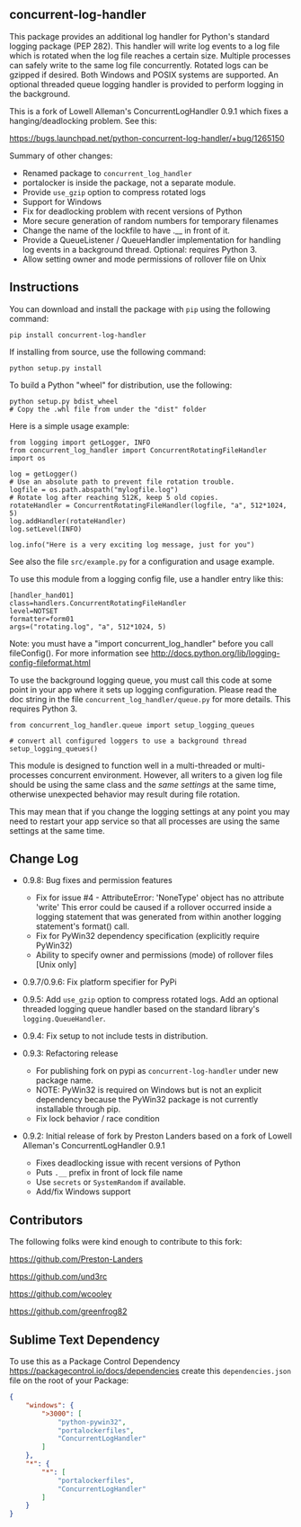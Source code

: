 ## concurrent-log-handler ##

This package provides an additional log handler for Python's standard logging
package (PEP 282). This handler will write log events to a log file which is
rotated when the log file reaches a certain size.  Multiple processes can
safely write to the same log file concurrently. Rotated logs can be gzipped
if desired. Both Windows and POSIX systems are supported.  An optional threaded
queue logging handler is provided to perform logging in the background.

This is a fork of Lowell Alleman's ConcurrentLogHandler 0.9.1 which fixes
a hanging/deadlocking problem. See this:

https://bugs.launchpad.net/python-concurrent-log-handler/+bug/1265150

Summary of other changes:

* Renamed package to `concurrent_log_handler`
* portalocker is inside the package, not a separate module.
* Provide `use_gzip` option to compress rotated logs
* Support for Windows
* Fix for deadlocking problem with recent versions of Python
* More secure generation of random numbers for temporary filenames
* Change the name of the lockfile to have .__ in front of it.
* Provide a QueueListener / QueueHandler implementation for
  handling log events in a background thread. Optional: requires Python 3.
* Allow setting owner and mode permissions of rollover file on Unix

## Instructions ##

You can download and install the package with `pip` using the following command:

    pip install concurrent-log-handler

If installing from source, use the following command:

    python setup.py install

To build a Python "wheel" for distribution, use the following:

    python setup.py bdist_wheel
    # Copy the .whl file from under the "dist" folder


Here is a simple usage example:

    from logging import getLogger, INFO
    from concurrent_log_handler import ConcurrentRotatingFileHandler
    import os

    log = getLogger()
    # Use an absolute path to prevent file rotation trouble.
    logfile = os.path.abspath("mylogfile.log")
    # Rotate log after reaching 512K, keep 5 old copies.
    rotateHandler = ConcurrentRotatingFileHandler(logfile, "a", 512*1024, 5)
    log.addHandler(rotateHandler)
    log.setLevel(INFO)

    log.info("Here is a very exciting log message, just for you")

See also the file `src/example.py` for a configuration and usage example.

To use this module from a logging config file, use a handler entry like this:

    [handler_hand01]
    class=handlers.ConcurrentRotatingFileHandler
    level=NOTSET
    formatter=form01
    args=("rotating.log", "a", 512*1024, 5)

Note: you must have a "import concurrent_log_handler" before you call fileConfig(). For
more information see http://docs.python.org/lib/logging-config-fileformat.html

To use the background logging queue, you must call this code at some point in your
app where it sets up logging configuration. Please read the doc string in the
file `concurrent_log_handler/queue.py` for more details. This requires Python 3.

    from concurrent_log_handler.queue import setup_logging_queues

    # convert all configured loggers to use a background thread
    setup_logging_queues()

This module is designed to function well in a multi-threaded or multi-processes
concurrent environment. However, all writers to a given log file should be using
the same class and the *same settings* at the same time, otherwise unexpected
behavior may result during file rotation.

This may mean that if you change the logging settings at any point you may need to
restart your app service so that all processes are using the same settings at the same time.


## Change Log ##

- 0.9.8: Bug fixes and permission features
   * Fix for issue #4 - AttributeError: 'NoneType' object has no attribute 'write'
      This error could be caused if a rollover occurred inside a logging statement
      that was generated from within another logging statement's format() call.
   * Fix for PyWin32 dependency specification (explicitly require PyWin32)
   * Ability to specify owner and permissions (mode) of rollover files [Unix only]

- 0.9.7/0.9.6: Fix platform specifier for PyPi

- 0.9.5: Add `use_gzip` option to compress rotated logs. Add an optional threaded
logging queue handler based on the standard library's `logging.QueueHandler`.

- 0.9.4: Fix setup to not include tests in distribution.

- 0.9.3: Refactoring release
   * For publishing fork on pypi as `concurrent-log-handler` under new package name.
   * NOTE: PyWin32 is required on Windows but is not an explicit dependency because
           the PyWin32 package is not currently installable through pip.
   * Fix lock behavior / race condition

- 0.9.2: Initial release of fork by Preston Landers based on a fork of Lowell Alleman's
  ConcurrentLogHandler 0.9.1
   * Fixes deadlocking issue with recent versions of Python
   * Puts `.__` prefix in front of lock file name
   * Use `secrets` or `SystemRandom` if available.
   * Add/fix Windows support

## Contributors ##

The following folks were kind enough to contribute to this fork:

https://github.com/Preston-Landers

https://github.com/und3rc

https://github.com/wcooley

https://github.com/greenfrog82


## Sublime Text Dependency

To use this as a Package Control Dependency https://packagecontrol.io/docs/dependencies create
this `dependencies.json` file on the root of your Package:
```json
{
    "windows": {
        ">3000": [
            "python-pywin32",
            "portalockerfiles",
            "ConcurrentLogHandler"
        ]
    },
    "*": {
        "*": [
            "portalockerfiles",
            "ConcurrentLogHandler"
        ]
    }
}
```

